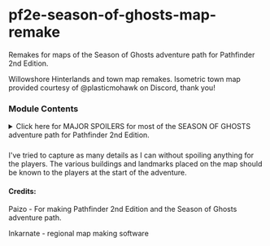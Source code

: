# pf2e-season-of-ghosts-map-remake
Remakes for maps of the Season of Ghosts adventure path for Pathfinder 2nd Edition.

Willowshore Hinterlands and town map remakes. Isometric town map provided courtesy of @plasticmohawk on Discord, thank you!

### Module Contents
<details>
  <summary>Click here for MAJOR SPOILERS for most of the SEASON OF GHOSTS adventure path for Pathfinder 2nd Edition.</summary>
  
This module currently only contains various forms of hexploration maps for the Willowshore Hinterlands:
- Normal Hinterlands map
- Including the Wall of Ghosts on the Hinterlands.
- Showing the boundaries of the Mindscape around the Hinterlands.
- Both the Wall of Ghosts and Mindscape borders.
- Book 2 variant of the Mindscape border, creating a tunnel along the Enlightened Path
- Book 3 winter variant of the Hinterlands if you want to show the region in a blizzard.
- Book 4/Late Book 3 variant of the Hinterlands extended east to include Karahai, Silkwasp Bandit Camp, and the Sea of Ghosts
- Book 4 map that's even more extended to the north and south as well. Includes the various locations for side quests in book 4 and some other homebrew locations of mine. WIP as of v0.9.5

I recommend using this in conjuction with the [World Explorer](https://github.com/CarlosFdez/world-explorer) module to slowly reveal the borders of the mindscape as the players explore the boundary.
</details>

###
I've tried to capture as many details as I can without spoiling anything for the players. The various buildings and landmarks placed on the map should be known to the players at the start of the adventure.

#### Credits:
Paizo - For making Pathfinder 2nd Edition and the Season of Ghosts adventure path.

Inkarnate - regional map making software